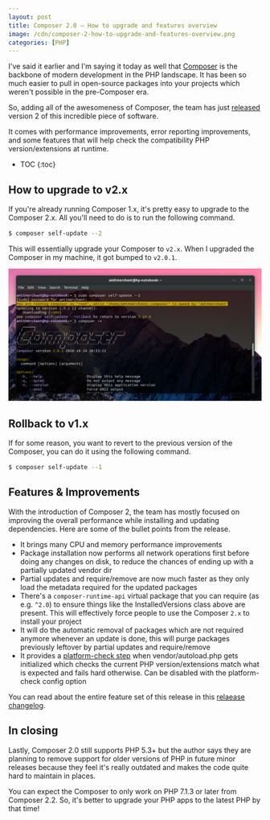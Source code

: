 ```yaml
---
layout: post
title: Composer 2.0 — How to upgrade and features overview
image: /cdn/composer-2-how-to-upgrade-and-features-overview.png
categories: [PHP]
---
```


I've said it earlier and I'm saying it today as well that [Composer](https://getcomposer.org/) is the backbone of modern development in the PHP landscape. It has been so much easier to pull in open-source packages into your projects which weren't possible in the pre-Composer era.

So, adding all of the awesomeness of Composer, the team has just [released](https://github.com/composer/composer/releases/tag/2.0.0) version 2 of this incredible piece of software. 

It comes with performance improvements, error reporting improvements, and some features that will help check the compatibility PHP version/extensions at runtime.

* TOC
{:toc}

## How to upgrade to v2.x

If you're already running Composer 1.x, it's pretty easy to upgrade to the Composer 2.x. All you'll need to do is to run the following command.

```bash
$ composer self-update --2
```

This will essentially upgrade your Composer to `v2.x`. When I upgraded the Composer in my machine, it got bumped to `v2.0.1`.

![](/images/composer-2-upgradation.png)

## Rollback to v1.x

If for some reason, you want to revert to the previous version of the Composer, you can do it using the following command.

```bash
$ composer self-update --1
```

## Features & Improvements

With the introduction of Composer 2, the team has mostly focused on improving the overall performance while installing and updating dependencies. Here are some of the bullet points from the release.

- It brings many CPU and memory performance improvements
- Package installation now performs all network operations first before doing any changes on disk, to reduce the chances of ending up with a partially updated vendor dir
- Partial updates and require/remove are now much faster as they only load the metadata required for the updated packages
- There's a `composer-runtime-api` virtual package that you can require (as e.g. `^2.0`) to ensure things like the InstalledVersions class above are present. This will effectively force people to use the Composer `2.x` to install your project
- It will do the automatic removal of packages which are not required anymore whenever an update is done, this will purge packages previously leftover by partial updates and require/remove
- It provides a [platform-check step](https://github.com/composer/composer/blob/2.0.0/doc/07-runtime.md#platform-check) when vendor/autoload.php gets initialized which checks the current PHP version/extensions match what is expected and fails hard otherwise. Can be disabled with the platform-check config option

You can read about the entire feature set of this release in this [relaease changelog](https://github.com/composer/composer/releases/tag/2.0.0).

## In closing

Lastly, Composer 2.0 still supports PHP 5.3+ but the author says they are planning to remove support for older versions of PHP in future minor releases because they feel it's really outdated and makes the code quite hard to maintain in places.

You can expect the Composer to only work on PHP 7.1.3 or later from Composer 2.2. So, it's better to upgrade your PHP apps to the latest PHP by that time!